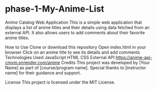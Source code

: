 # phase-1-My-Anime-List

Anime Catalog Web Application
This is a simple web application that displays a list of anime titles and their details using data fetched from an external API. It also allows users to add comments about their favorite anime titles.

How to Use
Clone or download this repository
Open index.html in your browser
Click on an anime title to see its details and add comments
Technologies Used
JavaScript
HTML
CSS
External API
https://anime-api-cmvm.onrender.com/anime
Credits
This project was developed by [Your Name] as part of [course/program name]. Special thanks to [instructor name] for their guidance and support.

License
This project is licensed under the MIT License.
